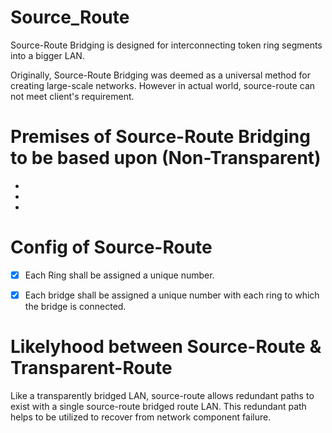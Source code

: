 # Source_Route

Source-Route Bridging is designed for interconnecting token ring segments into a bigger LAN.

Originally, Source-Route Bridging was deemed as a universal method for creating large-scale networks. However in actual world, source-route can not meet client's requirement.

# Premises of Source-Route Bridging to be based upon (Non-Transparent)

* 

*

*

# Config of Source-Route

- [x] Each Ring shall be assigned a unique number.

- [x] Each bridge shall be assigned a unique number with each ring to which the bridge is connected.

# Likelyhood between Source-Route & Transparent-Route

Like a transparently bridged LAN, source-route allows redundant paths to exist with a single source-route bridged route LAN. This redundant path helps to be utilized to recover from network component failure.



